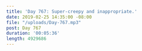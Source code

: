 ```yaml
---
title: 'Day 767: Super-creepy and inappropriate.'
date: 2019-02-25 14:35:00 -08:00
file: "/uploads/Day-767.mp3"
post: Day 767
duration: '00:05:36'
length: 4929686
---
```


